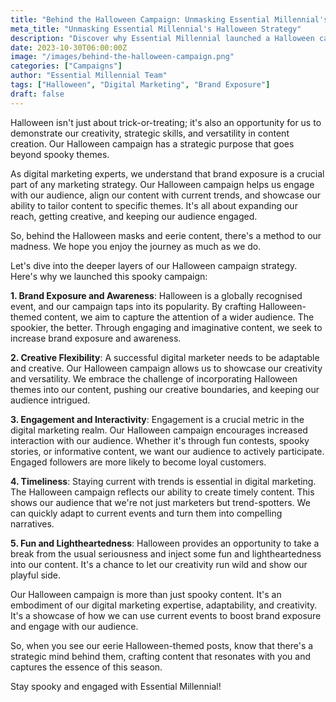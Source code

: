 ```yaml
---
title: "Behind the Halloween Campaign: Unmasking Essential Millennial's Branding Strategy"
meta_title: "Unmasking Essential Millennial's Halloween Strategy"
description: "Discover why Essential Millennial launched a Halloween campaign and how it fits into our branding strategy."
date: 2023-10-30T06:00:00Z
image: "/images/behind-the-halloween-campaign.png"
categories: ["Campaigns"]
author: "Essential Millennial Team"
tags: ["Halloween", "Digital Marketing", "Brand Exposure"]
draft: false
---
```

Halloween isn't just about trick-or-treating; it's also an opportunity for us to demonstrate our creativity, strategic skills, and versatility in content creation. Our Halloween campaign has a strategic purpose that goes beyond spooky themes.

As digital marketing experts, we understand that brand exposure is a crucial part of any marketing strategy. Our Halloween campaign helps us engage with our audience, align our content with current trends, and showcase our ability to tailor content to specific themes. It's all about expanding our reach, getting creative, and keeping our audience engaged.

So, behind the Halloween masks and eerie content, there's a method to our madness. We hope you enjoy the journey as much as we do.

Let's dive into the deeper layers of our Halloween campaign strategy. Here's why we launched this spooky campaign:

**1. Brand Exposure and Awareness**: Halloween is a globally recognised event, and our campaign taps into its popularity. By crafting Halloween-themed content, we aim to capture the attention of a wider audience. The spookier, the better. Through engaging and imaginative content, we seek to increase brand exposure and awareness.

**2. Creative Flexibility**: A successful digital marketer needs to be adaptable and creative. Our Halloween campaign allows us to showcase our creativity and versatility. We embrace the challenge of incorporating Halloween themes into our content, pushing our creative boundaries, and keeping our audience intrigued.

**3. Engagement and Interactivity**: Engagement is a crucial metric in the digital marketing realm. Our Halloween campaign encourages increased interaction with our audience. Whether it's through fun contests, spooky stories, or informative content, we want our audience to actively participate. Engaged followers are more likely to become loyal customers.

**4. Timeliness**: Staying current with trends is essential in digital marketing. The Halloween campaign reflects our ability to create timely content. This shows our audience that we're not just marketers but trend-spotters. We can quickly adapt to current events and turn them into compelling narratives.

**5. Fun and Lightheartedness**: Halloween provides an opportunity to take a break from the usual seriousness and inject some fun and lightheartedness into our content. It's a chance to let our creativity run wild and show our playful side.

Our Halloween campaign is more than just spooky content. It's an embodiment of our digital marketing expertise, adaptability, and creativity. It's a showcase of how we can use current events to boost brand exposure and engage with our audience.

So, when you see our eerie Halloween-themed posts, know that there's a strategic mind behind them, crafting content that resonates with you and captures the essence of this season.

Stay spooky and engaged with Essential Millennial!
